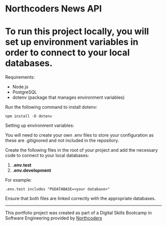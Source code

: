 # Northcoders News API

<h1>To run this project locally, you will set up environment variables in order to connect to your local databases.</h1>

Requirements:

<ul>
  <li>Node.js</li>
  <li>PostgreSQL</li>
  <li>dotenv (package that manages environment variables)</li>
</ul>

Run the following command to install dotenv:

```npm install -D dotenv```

Setting up environment variables:

You will need to create your own .env files to store your configuration as these are .gitignored and not included in the repository.

Create the following files in the root of your project and add the necessary code to connect to your local databases:
<ol>
<li><b>.env.test</b></li>
<li><b>.env.development</b></li>
</ol>

For example:

```.env.test includes "PGDATABASE=<your database>"```

Ensure that both files are linked correctly with the appropriate databases.

--- 

This portfolio project was created as part of a Digital Skills Bootcamp in Software Engineering provided by [Northcoders](https://northcoders.com/)
